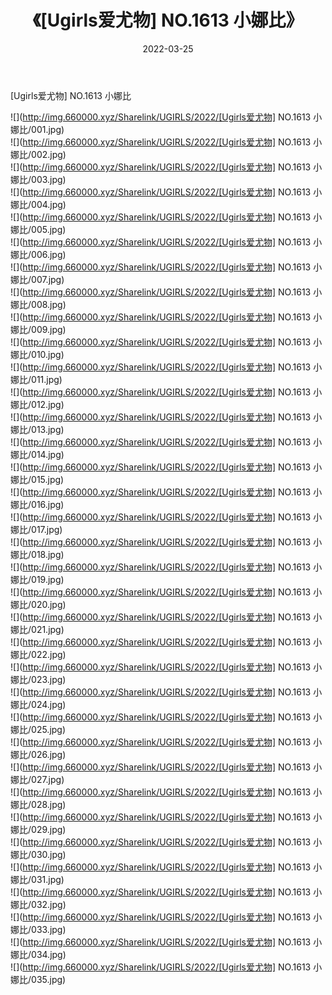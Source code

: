 ﻿---
layout: post
title:  《[Ugirls爱尤物] NO.1613 小娜比》
date:   2022-03-25
img: http://img.660000.xyz/Sharelink/UGIRLS/2022/[Ugirls爱尤物] NO.1613 小娜比/000.jpg
categories: [美女, 清纯, 唯美]
---

[Ugirls爱尤物] NO.1613 小娜比

 ![](http://img.660000.xyz/Sharelink/UGIRLS/2022/[Ugirls爱尤物] NO.1613 小娜比/001.jpg) <br>![](http://img.660000.xyz/Sharelink/UGIRLS/2022/[Ugirls爱尤物] NO.1613 小娜比/002.jpg) <br>![](http://img.660000.xyz/Sharelink/UGIRLS/2022/[Ugirls爱尤物] NO.1613 小娜比/003.jpg) <br>![](http://img.660000.xyz/Sharelink/UGIRLS/2022/[Ugirls爱尤物] NO.1613 小娜比/004.jpg) <br>![](http://img.660000.xyz/Sharelink/UGIRLS/2022/[Ugirls爱尤物] NO.1613 小娜比/005.jpg) <br>![](http://img.660000.xyz/Sharelink/UGIRLS/2022/[Ugirls爱尤物] NO.1613 小娜比/006.jpg) <br>![](http://img.660000.xyz/Sharelink/UGIRLS/2022/[Ugirls爱尤物] NO.1613 小娜比/007.jpg) <br>![](http://img.660000.xyz/Sharelink/UGIRLS/2022/[Ugirls爱尤物] NO.1613 小娜比/008.jpg) <br>![](http://img.660000.xyz/Sharelink/UGIRLS/2022/[Ugirls爱尤物] NO.1613 小娜比/009.jpg) <br>![](http://img.660000.xyz/Sharelink/UGIRLS/2022/[Ugirls爱尤物] NO.1613 小娜比/010.jpg) <br>![](http://img.660000.xyz/Sharelink/UGIRLS/2022/[Ugirls爱尤物] NO.1613 小娜比/011.jpg) <br>![](http://img.660000.xyz/Sharelink/UGIRLS/2022/[Ugirls爱尤物] NO.1613 小娜比/012.jpg) <br>![](http://img.660000.xyz/Sharelink/UGIRLS/2022/[Ugirls爱尤物] NO.1613 小娜比/013.jpg) <br>![](http://img.660000.xyz/Sharelink/UGIRLS/2022/[Ugirls爱尤物] NO.1613 小娜比/014.jpg) <br>![](http://img.660000.xyz/Sharelink/UGIRLS/2022/[Ugirls爱尤物] NO.1613 小娜比/015.jpg) <br>![](http://img.660000.xyz/Sharelink/UGIRLS/2022/[Ugirls爱尤物] NO.1613 小娜比/016.jpg) <br>![](http://img.660000.xyz/Sharelink/UGIRLS/2022/[Ugirls爱尤物] NO.1613 小娜比/017.jpg) <br>![](http://img.660000.xyz/Sharelink/UGIRLS/2022/[Ugirls爱尤物] NO.1613 小娜比/018.jpg) <br>![](http://img.660000.xyz/Sharelink/UGIRLS/2022/[Ugirls爱尤物] NO.1613 小娜比/019.jpg) <br>![](http://img.660000.xyz/Sharelink/UGIRLS/2022/[Ugirls爱尤物] NO.1613 小娜比/020.jpg) <br>![](http://img.660000.xyz/Sharelink/UGIRLS/2022/[Ugirls爱尤物] NO.1613 小娜比/021.jpg) <br>![](http://img.660000.xyz/Sharelink/UGIRLS/2022/[Ugirls爱尤物] NO.1613 小娜比/022.jpg) <br>![](http://img.660000.xyz/Sharelink/UGIRLS/2022/[Ugirls爱尤物] NO.1613 小娜比/023.jpg) <br>![](http://img.660000.xyz/Sharelink/UGIRLS/2022/[Ugirls爱尤物] NO.1613 小娜比/024.jpg) <br>![](http://img.660000.xyz/Sharelink/UGIRLS/2022/[Ugirls爱尤物] NO.1613 小娜比/025.jpg) <br>![](http://img.660000.xyz/Sharelink/UGIRLS/2022/[Ugirls爱尤物] NO.1613 小娜比/026.jpg) <br>![](http://img.660000.xyz/Sharelink/UGIRLS/2022/[Ugirls爱尤物] NO.1613 小娜比/027.jpg) <br>![](http://img.660000.xyz/Sharelink/UGIRLS/2022/[Ugirls爱尤物] NO.1613 小娜比/028.jpg) <br>![](http://img.660000.xyz/Sharelink/UGIRLS/2022/[Ugirls爱尤物] NO.1613 小娜比/029.jpg) <br>![](http://img.660000.xyz/Sharelink/UGIRLS/2022/[Ugirls爱尤物] NO.1613 小娜比/030.jpg) <br>![](http://img.660000.xyz/Sharelink/UGIRLS/2022/[Ugirls爱尤物] NO.1613 小娜比/031.jpg) <br>![](http://img.660000.xyz/Sharelink/UGIRLS/2022/[Ugirls爱尤物] NO.1613 小娜比/032.jpg) <br>![](http://img.660000.xyz/Sharelink/UGIRLS/2022/[Ugirls爱尤物] NO.1613 小娜比/033.jpg) <br>![](http://img.660000.xyz/Sharelink/UGIRLS/2022/[Ugirls爱尤物] NO.1613 小娜比/034.jpg) <br>![](http://img.660000.xyz/Sharelink/UGIRLS/2022/[Ugirls爱尤物] NO.1613 小娜比/035.jpg) <br>